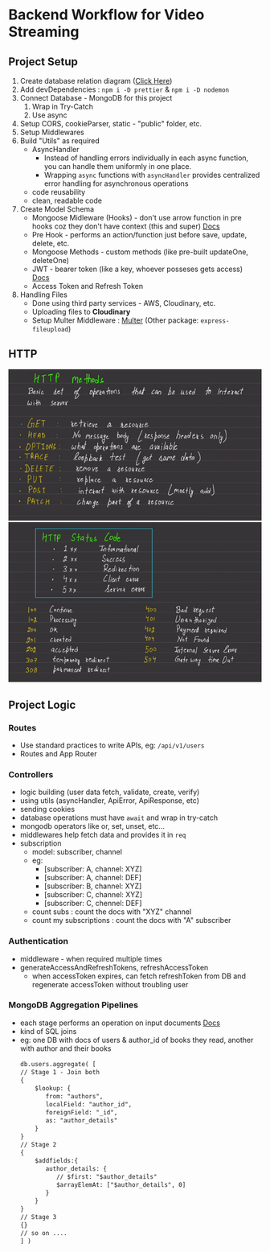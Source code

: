 # Backend Workflow for Video Streaming

## Project Setup

1. Create database relation diagram ([Click Here](https://app.eraser.io/workspace/1jTiXvrmfgN8E4OQs68B?origin=share))
2. Add devDependencies : `npm i -D prettier` & `npm i -D nodemon`
3. Connect Database - MongoDB for this project
   1. Wrap in Try-Catch
   2. Use async
4. Setup CORS, cookieParser, static - "public" folder, etc.
5. Setup Middlewares
6. Build "Utils" as required
   - AsyncHandler
     - Instead of handling errors individually in each async function, you can handle them uniformly in one place.
     - Wrapping `async` functions with `asyncHandler` provides centralized error handling for asynchronous operations
   - code reusability
   - clean, readable code
7. Create Model Schema
   - Mongoose Midleware (Hooks) - don't use arrow function in pre hooks coz they don't have context (this and super) [Docs](https://mongoosejs.com/docs/middleware.html)
   - Pre Hook - performs an action/function just before save, update, delete, etc.
   - Mongoose Methods - custom methods (like pre-built updateOne, deleteOne)
   - JWT - bearer token (like a key, whoever posseses gets access) [Docs](https://github.com/auth0/node-jsonwebtoken)
   - Access Token and Refresh Token
8. Handling Files
   - Done using third party services - AWS, Cloudinary, etc.
   - Uploading files to **Cloudinary**
   - Setup Multer Middleware : [Multer](https://github.com/expressjs/multer) (Other package: `express-fileupload`)

## HTTP

![HTTP Methods](image-1.png)
![HTTP Status Code](image.png)

## Project Logic

### Routes

- Use standard practices to write APIs, eg: `/api/v1/users`
- Routes and App Router

### Controllers

- logic building (user data fetch, validate, create, verify)
- using utils (asyncHandler, ApiError, ApiResponse, etc)
- sending cookies
- database operations must have `await` and wrap in try-catch
- mongodb operators like or, set, unset, etc...
- middlewares help fetch data and provides it in `req`
- subscription
  - model: subscriber, channel
  - eg:
    - [subscriber: A, channel: XYZ]
    - [subscriber: A, channel: DEF]
    - [subscriber: B, channel: XYZ]
    - [subscriber: C, channel: XYZ]
    - [subscriber: C, chennel: DEF]
  - count subs : count the docs with "XYZ" channel
  - count my subscriptions : count the docs with "A" subscriber

### Authentication

- middleware - when required multiple times
- generateAccessAndRefreshTokens, refreshAccessToken
  - when accessToken expires, can fetch refreshToken from DB and regenerate accessToken without troubling user

### MongoDB Aggregation Pipelines

- each stage performs an operation on input documents [Docs](https://www.mongodb.com/docs/manual/core/aggregation-pipeline/)
- kind of SQL joins
- eg: one DB with docs of users & author_id of books they read, another with author and their books
  ```
  db.users.aggregate( [
  // Stage 1 - Join both
  {
      $lookup: {
         from: "authors",
         localField: "author_id",
         foreignField: "_id",
         as: "author_details"
      }
  }
  // Stage 2
  {
      $addfields:{
         author_details: {
            // $first: "$author_details"
            $arrayElemAt: ["$author_details", 0]
         }
      }
  }
  // Stage 3
  {}
  // so on ....
  ] )
  ```